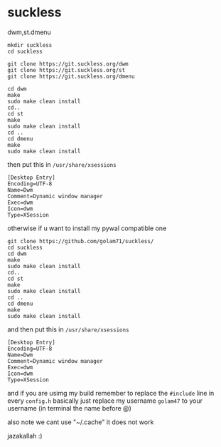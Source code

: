 # suckless
dwm,st.dmenu


```
mkdir suckless 
cd suckless

git clone https://git.suckless.org/dwm
git clone https://git.suckless.org/st
git clone https://git.suckless.org/dmenu

cd dwm
make
sudo make clean install
cd..
cd st
make
sudo make clean install
cd ..
cd dmenu
make
sudo make clean install

```
then put this in ``` /usr/share/xsessions ```

```
[Desktop Entry]
Encoding=UTF-8
Name=Dwm
Comment=Dynamic window manager
Exec=dwm
Icon=dwm
Type=XSession
```



otherwise if u want to install my pywal compatible one 


```
git clone https://github.com/golam71/suckless/
cd suckless
cd dwm
make
sudo make clean install
cd..
cd st
make
sudo make clean install
cd ..
cd dmenu
make
sudo make clean install

```

and then put this in ``` /usr/share/xsessions ```

```
[Desktop Entry]
Encoding=UTF-8
Name=Dwm
Comment=Dynamic window manager
Exec=dwm
Icon=dwm
Type=XSession
```

and if you are usimg my build remember to replace the ```#include``` line in every ```config.h```
basically just replace my username ```golam47``` to your username (in terminal the name before @)

also note we cant use "~/.cache" it does not work 


jazakallah :)



